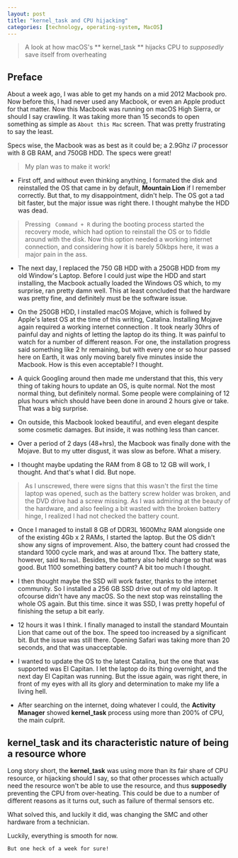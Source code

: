 ```yaml
---
layout: post
title: "kernel_task and CPU hijacking"
categories: [technology, operating-system, MacOS]
---
```


> A look at how macOS's ** kernel_task ** hijacks CPU to *supposedly* save itself from overheating

## Preface

About a week ago, I was able to get my hands on a mid 2012 Macbook pro. Now before this, I had never used any Macbook, or even an Apple product for that matter. Now this Macbook was running on macOS High Sierra, or should I say crawling. It was taking more than 15 seconds to open something as simple as `About this Mac` screen. That was pretty frustrating to say the least.

Specs wise, the Macbook was as best as it could be; a 2.9Ghz  i7 processor with 8 GB RAM, and 750GB HDD. The specs were great!

> My plan was to make it work!

- First off, and without even thinking anything, I formated the disk and reinstalled the OS that came in by default, **Mountain Lion** if I remember correctly. But that, to my disappointment, didn't help. The OS got a tad bit faster, but the major issue was right there. I thought mahybe the HDD was dead.

> Pressing ` Command + R` during the booting process started the recovery mode, which had option to reinstall the OS or to fiddle around with the disk. Now this option needed a working internet connection, and considering how it is barely 50kbps here, it was a major pain in the ass.


- The next day, I replaced the 750 GB HDD with a 250GB HDD from my old Window's Laptop. Before I could just wipe the HDD and start installing, the Macbook actually loaded the Windows OS which, to my surprise, ran pretty damn well. This at least concluded that the hardware was pretty fine, and definitely must be the software issue.


- On the 250GB HDD, I installed macOS Mojave, which is follwed by Apple's latest OS at the time of this writing, Catalina. Installing Mojave again required a working internet connection
. It took nearly 30hrs of painful day and nights of letting the laptop do its thing. It was painful to watch for a number of different reason. For one, the installation progress said something like 2 hr remaining, but with every one or so hour passed here on Earth, it was only moving barely five minutes inside the Macbook. How is this even acceptable? I thought.

- A quick Googling around then made me understand that this, this very thing of taking hours to update an OS, is quite normal. Not the most normal thing, but definitely normal. Some people were complaining of 12 plus hours which should have been done in around 2 hours give or take. That was a big surprise.

- On outside, this Macbook looked beautiful, and even elegant despite some cosmetic damages. But inside, it was nothing less than cancer.

- Over a period of 2 days (48+hrs), the Macbook was finally done with the Mojave. But to my utter disgust, it was slow as before. What a misery.

- I thought maybe updating the RAM from 8 GB to 12 GB will work, I thought. And that's what I did. But nope.

> As I unscrewed, there were signs that this wasn't the first the time laptop was opened, such as the battery screw holder was broken, and the DVD drive had a screw missing. As I was admiring at the beauty of the hardware, and also feeling a bit wasted with the broken battery hinge, I realized I had not checked the battery count. 

- Once I managed to install 8 GB of DDR3L 1600Mhz RAM alongside one of the existing 4Gb x 2 RAMs, I started the laptop. But the OS didn't show any signs of improvement. Also, the battery count had crossed the standard 1000 cycle mark, and was at around 11xx. The battery state, however, said `Normal`. Besides, the battery also held charge so that was good. But 1100 something battery count? A bit too much I thought.

- I then thought maybe the SSD will work faster, thanks to the internet community. So I installed a 256 GB SSD drive out of my old laptop. It ofcourse didn't have any macOS. So the next stop was reinstalling the whole OS again. But this time. since it was SSD, I was pretty hopeful of finishing the setup a bit early.

- 12 hours it was I think. I finally managed to install the standard Mountain Lion that came out of the box. The speed too increased by a significant bit. But the issue was still there. Opening Safari was taking more than 20 seconds, and that was unacceptable.

- I wanted to update the OS to the latest Catalina, but the one that was supported was El Capitan. I let the laptop do its thing overnight, and the next day El Capitan was running. But the issue again, was right there, in front of my eyes with all its glory and determination to make my life a living hell.


- After searching on the internet, doing whatever I could, the **Activity Manager** showed **kernel_task** process using more than 200% of CPU, the main culprit.



## kernel_task and its characteristic nature of being a resource whore
Long story short, the **kernel_task** was using more than its fair share of CPU resource, or hijacking should I say, so that other processes which actually need the resource won't be able to use the resource, and thus **supposedly** preventing the CPU from over-heating. This could be due to a number of different reasons as it turns out, such as failure of thermal sensors etc.

What solved this, and luckily it did, was changing the SMC and other hardware from a technician.

Luckily, everything is smooth for now.

`But one heck of a week for sure!`

